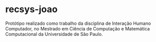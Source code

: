 # recsys-joao
Protótipo realizado como trabalho da disciplina de Interação Humano Computador, no Mestrado em Ciência de Computação e Matemática Computacional da Universidade de São Paulo. 

